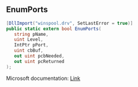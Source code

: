 ## EnumPorts

```csharp
[DllImport("winspool.drv", SetLastError = true)]
public static extern bool EnumPorts(
   string pName,
   uint Level,
   IntPtr pPort,
   uint cbBuf,
   out uint pcbNeeded,
   out uint pcReturned
);
```

Microsoft documentation: [Link](https://learn.microsoft.com/en-us/windows/win32/printdocs/enumports)
